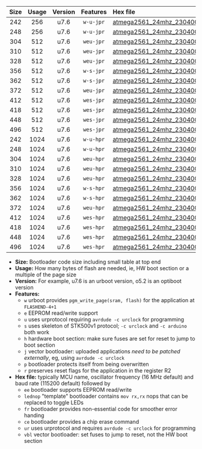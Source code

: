|Size|Usage|Version|Features|Hex file|
|:-:|:-:|:-:|:-:|:--|
|242|256|u7.6|`w-u-jpr`|[atmega2561_24mhz_230400bps_ur_vbl.hex](https://raw.githubusercontent.com/stefanrueger/urboot/main/bootloaders/atmega2561/fcpu_24mhz/230400_bps/atmega2561_24mhz_230400bps_ur_vbl.hex)|
|248|256|u7.6|`w-u-jpr`|[atmega2561_24mhz_230400bps_lednop_ur_vbl.hex](https://raw.githubusercontent.com/stefanrueger/urboot/main/bootloaders/atmega2561/fcpu_24mhz/230400_bps/atmega2561_24mhz_230400bps_lednop_ur_vbl.hex)|
|304|512|u7.6|`weu-jpr`|[atmega2561_24mhz_230400bps_ee_ur_vbl.hex](https://raw.githubusercontent.com/stefanrueger/urboot/main/bootloaders/atmega2561/fcpu_24mhz/230400_bps/atmega2561_24mhz_230400bps_ee_ur_vbl.hex)|
|310|512|u7.6|`weu-jpr`|[atmega2561_24mhz_230400bps_ee_lednop_ur_vbl.hex](https://raw.githubusercontent.com/stefanrueger/urboot/main/bootloaders/atmega2561/fcpu_24mhz/230400_bps/atmega2561_24mhz_230400bps_ee_lednop_ur_vbl.hex)|
|328|512|u7.6|`weu-jpr`|[atmega2561_24mhz_230400bps_ee_lednop_fr_ur_vbl.hex](https://raw.githubusercontent.com/stefanrueger/urboot/main/bootloaders/atmega2561/fcpu_24mhz/230400_bps/atmega2561_24mhz_230400bps_ee_lednop_fr_ur_vbl.hex)|
|356|512|u7.6|`w-s-jpr`|[atmega2561_24mhz_230400bps_vbl.hex](https://raw.githubusercontent.com/stefanrueger/urboot/main/bootloaders/atmega2561/fcpu_24mhz/230400_bps/atmega2561_24mhz_230400bps_vbl.hex)|
|362|512|u7.6|`w-s-jpr`|[atmega2561_24mhz_230400bps_lednop_vbl.hex](https://raw.githubusercontent.com/stefanrueger/urboot/main/bootloaders/atmega2561/fcpu_24mhz/230400_bps/atmega2561_24mhz_230400bps_lednop_vbl.hex)|
|372|512|u7.6|`weu-jpr`|[atmega2561_24mhz_230400bps_ee_lednop_fr_ce_ur_vbl.hex](https://raw.githubusercontent.com/stefanrueger/urboot/main/bootloaders/atmega2561/fcpu_24mhz/230400_bps/atmega2561_24mhz_230400bps_ee_lednop_fr_ce_ur_vbl.hex)|
|412|512|u7.6|`wes-jpr`|[atmega2561_24mhz_230400bps_ee_vbl.hex](https://raw.githubusercontent.com/stefanrueger/urboot/main/bootloaders/atmega2561/fcpu_24mhz/230400_bps/atmega2561_24mhz_230400bps_ee_vbl.hex)|
|418|512|u7.6|`wes-jpr`|[atmega2561_24mhz_230400bps_ee_lednop_vbl.hex](https://raw.githubusercontent.com/stefanrueger/urboot/main/bootloaders/atmega2561/fcpu_24mhz/230400_bps/atmega2561_24mhz_230400bps_ee_lednop_vbl.hex)|
|448|512|u7.6|`wes-jpr`|[atmega2561_24mhz_230400bps_ee_lednop_fr_vbl.hex](https://raw.githubusercontent.com/stefanrueger/urboot/main/bootloaders/atmega2561/fcpu_24mhz/230400_bps/atmega2561_24mhz_230400bps_ee_lednop_fr_vbl.hex)|
|496|512|u7.6|`wes-jpr`|[atmega2561_24mhz_230400bps_ee_lednop_fr_ce_vbl.hex](https://raw.githubusercontent.com/stefanrueger/urboot/main/bootloaders/atmega2561/fcpu_24mhz/230400_bps/atmega2561_24mhz_230400bps_ee_lednop_fr_ce_vbl.hex)|
|242|1024|u7.6|`w-u-hpr`|[atmega2561_24mhz_230400bps_ur.hex](https://raw.githubusercontent.com/stefanrueger/urboot/main/bootloaders/atmega2561/fcpu_24mhz/230400_bps/atmega2561_24mhz_230400bps_ur.hex)|
|248|1024|u7.6|`w-u-hpr`|[atmega2561_24mhz_230400bps_lednop_ur.hex](https://raw.githubusercontent.com/stefanrueger/urboot/main/bootloaders/atmega2561/fcpu_24mhz/230400_bps/atmega2561_24mhz_230400bps_lednop_ur.hex)|
|304|1024|u7.6|`weu-hpr`|[atmega2561_24mhz_230400bps_ee_ur.hex](https://raw.githubusercontent.com/stefanrueger/urboot/main/bootloaders/atmega2561/fcpu_24mhz/230400_bps/atmega2561_24mhz_230400bps_ee_ur.hex)|
|310|1024|u7.6|`weu-hpr`|[atmega2561_24mhz_230400bps_ee_lednop_ur.hex](https://raw.githubusercontent.com/stefanrueger/urboot/main/bootloaders/atmega2561/fcpu_24mhz/230400_bps/atmega2561_24mhz_230400bps_ee_lednop_ur.hex)|
|328|1024|u7.6|`weu-hpr`|[atmega2561_24mhz_230400bps_ee_lednop_fr_ur.hex](https://raw.githubusercontent.com/stefanrueger/urboot/main/bootloaders/atmega2561/fcpu_24mhz/230400_bps/atmega2561_24mhz_230400bps_ee_lednop_fr_ur.hex)|
|356|1024|u7.6|`w-s-hpr`|[atmega2561_24mhz_230400bps.hex](https://raw.githubusercontent.com/stefanrueger/urboot/main/bootloaders/atmega2561/fcpu_24mhz/230400_bps/atmega2561_24mhz_230400bps.hex)|
|362|1024|u7.6|`w-s-hpr`|[atmega2561_24mhz_230400bps_lednop.hex](https://raw.githubusercontent.com/stefanrueger/urboot/main/bootloaders/atmega2561/fcpu_24mhz/230400_bps/atmega2561_24mhz_230400bps_lednop.hex)|
|372|1024|u7.6|`weu-hpr`|[atmega2561_24mhz_230400bps_ee_lednop_fr_ce_ur.hex](https://raw.githubusercontent.com/stefanrueger/urboot/main/bootloaders/atmega2561/fcpu_24mhz/230400_bps/atmega2561_24mhz_230400bps_ee_lednop_fr_ce_ur.hex)|
|412|1024|u7.6|`wes-hpr`|[atmega2561_24mhz_230400bps_ee.hex](https://raw.githubusercontent.com/stefanrueger/urboot/main/bootloaders/atmega2561/fcpu_24mhz/230400_bps/atmega2561_24mhz_230400bps_ee.hex)|
|418|1024|u7.6|`wes-hpr`|[atmega2561_24mhz_230400bps_ee_lednop.hex](https://raw.githubusercontent.com/stefanrueger/urboot/main/bootloaders/atmega2561/fcpu_24mhz/230400_bps/atmega2561_24mhz_230400bps_ee_lednop.hex)|
|448|1024|u7.6|`wes-hpr`|[atmega2561_24mhz_230400bps_ee_lednop_fr.hex](https://raw.githubusercontent.com/stefanrueger/urboot/main/bootloaders/atmega2561/fcpu_24mhz/230400_bps/atmega2561_24mhz_230400bps_ee_lednop_fr.hex)|
|496|1024|u7.6|`wes-hpr`|[atmega2561_24mhz_230400bps_ee_lednop_fr_ce.hex](https://raw.githubusercontent.com/stefanrueger/urboot/main/bootloaders/atmega2561/fcpu_24mhz/230400_bps/atmega2561_24mhz_230400bps_ee_lednop_fr_ce.hex)|

- **Size:** Bootloader code size including small table at top end
- **Usage:** How many bytes of flash are needed, ie, HW boot section or a multiple of the page size
- **Version:** For example, u7.6 is an urboot version, o5.2 is an optiboot version
- **Features:**
  + `w` urboot provides `pgm_write_page(sram, flash)` for the application at `FLASHEND-4+1`
  + `e` EEPROM read/write support
  + `u` uses urprotocol requiring `avrdude -c urclock` for programming
  + `s` uses skeleton of STK500v1 protocol; `-c urclock` and `-c arduino` both work
  + `h` hardware boot section: make sure fuses are set for reset to jump to boot section
  + `j` vector bootloader: uploaded applications *need to be patched externally*, eg, using `avrdude -c urclock`
  + `p` bootloader protects itself from being overwritten
  + `r` preserves reset flags for the application in the register R2
- **Hex file:** typically MCU name, oscillator frequency (16 MHz default) and baud rate (115200 default) followed by
  + `ee` bootloader supports EEPROM read/write
  + `lednop` "template" bootloader contains `mov rx,rx` nops that can be replaced to toggle LEDs
  + `fr` bootloader provides non-essential code for smoother error handing
  + `ce` bootloader provides a chip erase command
  + `ur` uses urprotocol and requires `avrdude -c urclock` for programming
  + `vbl` vector bootloader: set fuses to jump to reset, not the HW boot section
